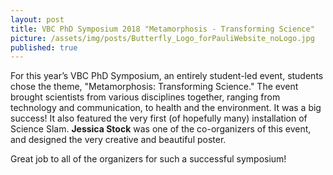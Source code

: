 ```yaml
---
layout: post
title: VBC PhD Symposium 2018 "Metamorphosis - Transforming Science"
picture: /assets/img/posts/Butterfly_Logo_forPauliWebsite_noLogo.jpg
published: true
---
```

For this year’s VBC PhD Symposium, an entirely student-led event, students chose the theme, "Metamorphosis: Transforming Science." The event brought scientists from various disciplines together, ranging from technology and communication, to health and the environment. It was a big success! It also featured the very first (of hopefully many) installation of Science Slam. **Jessica Stock** was one of the co-organizers of this event, and designed the very creative and beautiful poster. 

Great job to all of the organizers for such a successful symposium!
